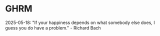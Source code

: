 # GHRM

2025-05-18: "If your happiness depends on what somebody else does, I guess you do have a problem." - Richard Bach